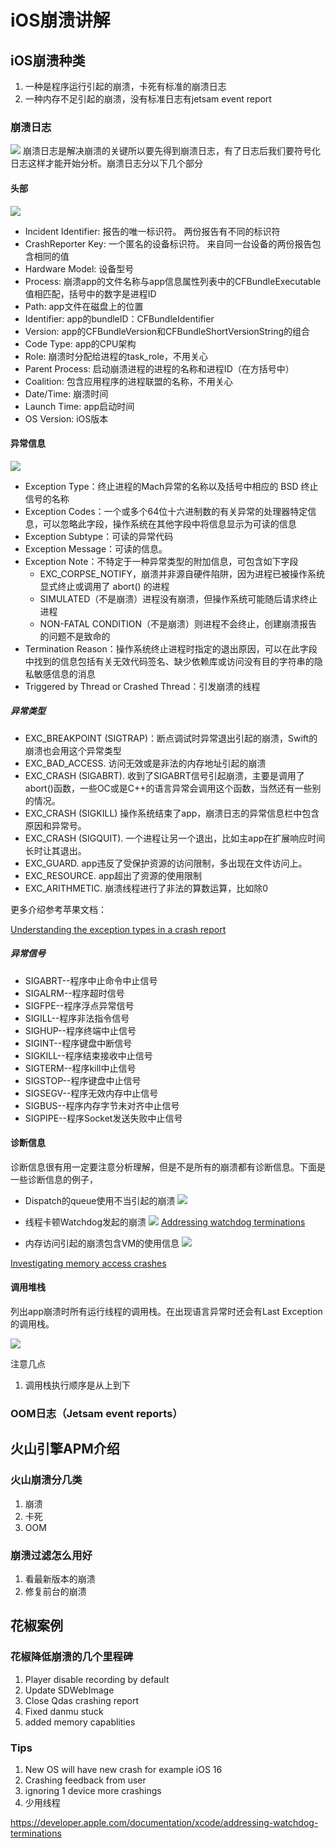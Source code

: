 # iOS崩溃讲解


## iOS崩溃种类
1. 一种是程序运行引起的崩溃，卡死有标准的崩溃日志 
2. 一种内存不足引起的崩溃，没有标准日志有jetsam event report

### 崩溃日志
![](https://github.com/PeterLu7799/documents/blob/master/CrashReport/crash_overall.png?raw=true)
崩溃日志是解决崩溃的关键所以要先得到崩溃日志，有了日志后我们要符号化日志这样才能开始分析。崩溃日志分以下几个部分

#### 头部
![](https://github.com/PeterLu7799/documents/blob/master/CrashReport/crash_report_header.png?raw=true)

* Incident Identifier: 报告的唯一标识符。 两份报告有不同的标识符
* CrashReporter Key: 一个匿名的设备标识符。 来自同一台设备的两份报告包含相同的值
* Hardware Model: 设备型号
* Process: 崩溃app的文件名称与app信息属性列表中的CFBundleExecutable值相匹配，括号中的数字是进程ID
* Path: app文件在磁盘上的位置
* Identifier: app的bundleID：CFBundleIdentifier
* Version: app的CFBundleVersion和CFBundleShortVersionString的组合
* Code Type: app的CPU架构
* Role: 崩溃时分配给进程的task_role，不用关心
* Parent Process: 启动崩溃进程的进程的名称和进程ID（在方括号中）
* Coalition: 包含应用程序的进程联盟的名称，不用关心
* Date/Time: 崩溃时间
* Launch Time: app启动时间
* OS Version: iOS版本

#### 异常信息
![](https://github.com/PeterLu7799/documents/blob/master/CrashReport/crash_exception.png?raw=true)

* Exception Type：终止进程的Mach异常的名称以及括号中相应的 BSD 终止信号的名称
* Exception Codes：一个或多个64位十六进制数的有关异常的处理器特定信息，可以忽略此字段，操作系统在其他字段中将信息显示为可读的信息
* Exception Subtype：可读的异常代码
* Exception Message：可读的信息。
* Exception Note：不特定于一种异常类型的附加信息，可包含如下字段
	* EXC_CORPSE_NOTIFY，崩溃并非源自硬件陷阱，因为进程已被操作系统显式终止或调用了 abort() 的进程
	* SIMULATED（不是崩溃）进程没有崩溃，但操作系统可能随后请求终止进程
	* NON-FATAL CONDITION（不是崩溃）则进程不会终止，创建崩溃报告的问题不是致命的
* Termination Reason：操作系统终止进程时指定的退出原因，可以在此字段中找到的信息包括有关无效代码签名、缺少依赖库或访问没有目的字符串的隐私敏感信息的消息
* Triggered by Thread or Crashed Thread：引发崩溃的线程

##### 异常类型
* EXC_BREAKPOINT (SIGTRAP)：断点调试时异常退出引起的崩溃，Swift的崩溃也会用这个异常类型
* EXC_BAD_ACCESS. 访问无效或是非法的内存地址引起的崩溃
* EXC_CRASH (SIGABRT). 收到了SIGABRT信号引起崩溃，主要是调用了abort()函数，一些OC或是C++的语言异常会调用这个函数，当然还有一些别的情况。
* EXC_CRASH (SIGKILL) 操作系统结束了app，崩溃日志的异常信息栏中包含原因和异常号。
* EXC_CRASH (SIGQUIT). 一个进程让另一个退出，比如主app在扩展响应时间长时让其退出。
* EXC_GUARD. app违反了受保护资源的访问限制，多出现在文件访问上。
* EXC_RESOURCE. app超出了资源的使用限制
* EXC_ARITHMETIC. 崩溃线程进行了非法的算数运算，比如除0

更多介绍参考苹果文档：

[Understanding the exception types in a crash report](https://developer.apple.com/documentation/xcode/understanding-the-exception-types-in-a-crash-report#EXCBREAKPOINT-SIGTRAP-and-EXCBADINSTRUCTION-SIGILL)

##### 异常信号
* SIGABRT--程序中止命令中止信号
* SIGALRM--程序超时信号
* SIGFPE--程序浮点异常信号
* SIGILL--程序非法指令信号
* SIGHUP--程序终端中止信号
* SIGINT--程序键盘中断信号
* SIGKILL--程序结束接收中止信号
* SIGTERM--程序kill中止信号
* SIGSTOP--程序键盘中止信号　
* SIGSEGV--程序无效内存中止信号
* SIGBUS--程序内存字节未对齐中止信号
* SIGPIPE--程序Socket发送失败中止信号

#### 诊断信息
诊断信息很有用一定要注意分析理解，但是不是所有的崩溃都有诊断信息。下面是一些诊断信息的例子，

* Dispatch的queue使用不当引起的崩溃
![](https://github.com/PeterLu7799/documents/blob/master/CrashReport/crash_diagnostic1.png?raw=true)

* 线程卡顿Watchdog发起的崩溃
![](https://github.com/PeterLu7799/documents/blob/master/CrashReport/crash_diagnostic2.png?raw=true)
[Addressing watchdog terminations](https://developer.apple.com/documentation/xcode/addressing-watchdog-terminations)
* 内存访问引起的崩溃包含VM的使用信息
![](https://github.com/PeterLu7799/documents/blob/master/CrashReport/crash_diagnostic3.png?raw=true)

[Investigating memory access crashes](https://developer.apple.com/documentation/xcode/investigating-memory-access-crashes)

#### 调用堆栈
列出app崩溃时所有运行线程的调用栈。在出现语言异常时还会有Last Exception的调用栈。

![](https://github.com/PeterLu7799/documents/blob/master/CrashReport/crash_backtrace.png?raw=true)



注意几点
1. 调用栈执行顺序是从上到下


###	OOM日志（Jetsam event reports）
	
    

## 火山引擎APM介绍
### 火山崩溃分几类
1. 崩溃
2. 卡死
3. OOM

### 崩溃过滤怎么用好
1. 看最新版本的崩溃
2. 修复前台的崩溃

    
## 花椒案例

### 花椒降低崩溃的几个里程碑
1. Player disable recording by default
2. Update SDWebImage
3. Close Qdas crashing report
4. Fixed danmu stuck 
5. added memory capablities

    
### Tips
1. New OS will have new crash for example iOS 16
2. Crashing feedback from user 
3. ignoring 1 device more crashings
4. 少用线程






https://developer.apple.com/documentation/xcode/addressing-watchdog-terminations
